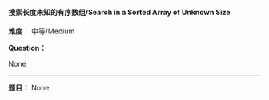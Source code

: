 #### 搜索长度未知的有序数组/Search in a Sorted Array of Unknown Size
**难度：** 中等/Medium

**Question：** 

None

------

**题目：** 
None

